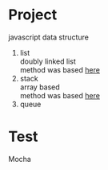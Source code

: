 # Project
javascript data structure
1. list  
doubly linked list  
method was based [here](https://en.cppreference.com/w/cpp/container/list)
2. stack  
array based  
method was based [here](https://en.cppreference.com/w/cpp/container/stack)
3. queue  

# Test
Mocha